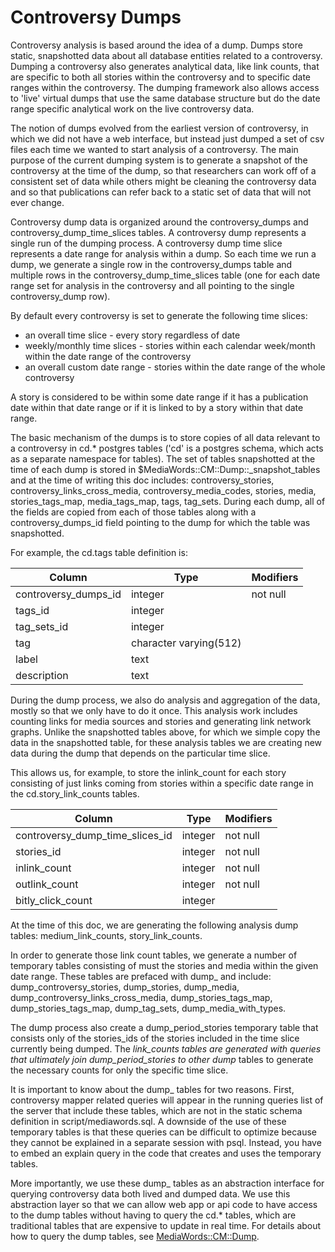 Controversy Dumps
=================

Controversy analysis is based around the idea of a dump.  Dumps store static, snapshotted data about all database
entities related to a controversy.  Dumping a controversy also generates analytical data, like link counts, that are specific to
both all stories within the controversy and to specific date ranges within the controversy.  The dumping framework also
allows access to 'live' virtual dumps that use the same database structure but do the date range specific analytical
work on the live controversy data.

The notion of dumps evolved from the earliest version of controversy, in which we did not have a web interface, but
instead just dumped a set of csv files each time we wanted to start analysis of a controversy.  The main purpose of the
current dumping system is to generate a snapshot of the controversy at the time of the dump, so that researchers can
work off of a consistent set of data while others might be cleaning the controversy data and so that publications can
refer back to a static set of data that will not ever change.

Controversy dump data is organized around the controversy_dumps and controversy_dump_time_slices tables.  A controversy
dump represents a single run of the dumping process.  A controversy dump time slice represents a date range for analysis
within a dump.  So each time we run a dump, we generate a single row in the controversy_dumps table and multiple rows in
the controversy_dump_time_slices table (one for each date range set for analysis in the controversy and all pointing
to the single controversy_dump row).  

By default every controversy is set to generate the following time slices:

* an overall time slice - every story regardless of date
* weekly/monthly time slices - stories within each calendar week/month within the date range of the
controversy
* an overall custom date range - stories within the date range of the whole controversy

A story is considered to be within some date range if it has a publication date within that date range or if it is
linked to by a story within that date range.

The basic mechanism of the dumps is to store copies of all data relevant to a controversy in cd.* postgres tables ('cd'
is a postgres schema, which acts as a separate namespace for tables). The set of tables snapshotted at the time of each
dump is stored in $MediaWords::CM::Dump::_snapshot_tables and at the time of writing this doc includes:
controversy_stories, controversy_links_cross_media, controversy_media_codes, stories, media, stories_tags_map,
media_tags_map, tags, tag_sets.  During each dump, all of the fields are copied from each of those tables along with a
controversy_dumps_id field pointing to the dump for which the table was snapshotted.

For example, the cd.tags table definition is:

Column        |          Type          | Modifiers
----------------------|------------------------|-----------
controversy_dumps_id | integer                | not null
tags_id              | integer                |
tag_sets_id          | integer                |
tag                  | character varying(512) |
label                | text                   |
description          | text                   |

During the dump process, we also do analysis and aggregation of the data, mostly so that we only have to do it once.
This analysis work includes counting links for media sources and stories and generating link network graphs.  Unlike
the snapshotted tables above, for which we simple copy the data in the snapshotted table, for these analysis tables
we are creating new data during the dump that depends on the particular time slice.  

This allows us, for example, to store the inlink_count for each story consisting of just links coming from stories
within a specific date range in the cd.story_link_counts tables.

Column              |  Type   | Modifiers
---------------------------------|---------|-----------
controversy_dump_time_slices_id | integer | not null
stories_id                      | integer | not null
inlink_count                    | integer | not null
outlink_count                   | integer | not null
bitly_click_count               | integer |

At the time of this doc, we are generating the following analysis dump tables: medium_link_counts, story_link_counts.

In order to generate those link count tables, we generate a number of temporary tables consisting of must the stories
and media within the given date range.  These tables are prefaced with dump_ and include: dump_controversy_stories,
dump_stories, dump_media, dump_controversy_links_cross_media, dump_stories_tags_map, dump_stories_tags_map,
dump_tag_sets, dump_media_with_types.  

The dump process also create a dump_period_stories temporary table that consists only of the stories_ids of the stories
included in the time slice currently being dumped.  The _link_counts tables are generated with queries that ultimately
join dump_period_stories to other dump_ tables to generate the necessary counts for only the specific time slice.

It is important to know about the dump_ tables for two reasons.  First, controversy mapper related queries will appear
in the running queries list of the server that include these tables, which are not in the static schema definition
in script/mediawords.sql.  A downside of the use of these temporary tables is that these queries can be difficult
to optimize because they cannot be explained in a separate session with psql.  Instead, you have to embed an explain
query in the code that creates and uses the temporary tables.

More importantly, we use these dump_ tables as an abstraction interface for querying controversy data both lived and
dumped data.  We use this abstraction layer so that we can allow web app or api code to have access to the dump
tables without having to query the cd.* tables, which are traditional tables that are expensive to update in real time.
For details about how to query the dump tables, see [MediaWords::CM::Dump](../lib/MediaWords/CM/Dump.pm).
